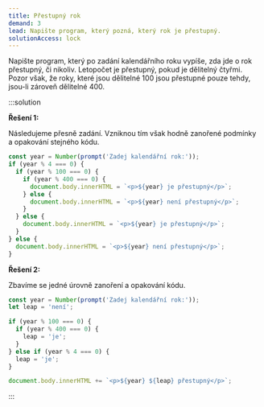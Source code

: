 ```yaml
---
title: Přestupný rok
demand: 3
lead: Napište program, který pozná, který rok je přestupný.
solutionAccess: lock
---
```


Napište program, který po zadání kalendářního roku vypíše, zda jde o rok přestupný, či nikoliv. Letopočet je přestupný, pokud je dělitelný čtyřmi. Pozor však, že roky, které jsou dělitelné 100 jsou přestupné pouze tehdy, jsou-li zároveň dělitelné 400.

:::solution

**Řešení 1:**

Následujeme přesně zadání. Vzniknou tím však hodně zanořené podmínky a opakování stejného kódu.

```js
const year = Number(prompt('Zadej kalendářní rok:'));
if (year % 4 === 0) {
  if (year % 100 === 0) {
    if (year % 400 === 0) {
      document.body.innerHTML = `<p>${year} je přestupný</p>`;
    } else {
      document.body.innerHTML = `<p>${year} není přestupný</p>`;
    }
  } else {
    document.body.innerHTML = `<p>${year} je přestupný</p>`;
  }
} else {
  document.body.innerHTML = `<p>${year} není přestupný</p>`;
}
```

**Řešení 2:**

Zbavíme se jedné úrovně zanoření a opakování kódu.

```js
const year = Number(prompt('Zadej kalendářní rok:'));
let leap = 'není';

if (year % 100 === 0) {
  if (year % 400 === 0) {
    leap = 'je';
  }
} else if (year % 4 === 0) {
  leap = 'je';
}

document.body.innerHTML += `<p>${year} ${leap} přestupný</p>`;
```

:::
